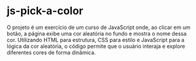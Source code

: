 # js-pick-a-color
O projeto é um exercício de um curso de JavaScript onde, ao clicar em um botão, a página exibe uma cor aleatória no fundo e mostra o nome dessa cor. Utilizando HTML para estrutura, CSS para estilo e JavaScript para a lógica da cor aleatória, o código permite que o usuário interaja e explore diferentes cores de forma dinâmica.
